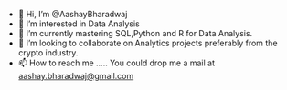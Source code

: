 - 👋 Hi, I’m @AashayBharadwaj
- 👀 I’m interested in Data Analysis
- 🌱 I’m currently mastering SQL,Python and R for Data Analysis.
- 💞️ I’m looking to collaborate on Analytics projects preferably from the crypto industry.
- 📫 How to reach me ..... You could drop me a mail at aashay.bharadwaj@gmail.com

<!---
AashayBharadwaj/AashayBharadwaj is a ✨ special ✨ repository because its `README.md` (this file) appears on your GitHub profile.
You can click the Preview link to take a look at your changes.
--->
